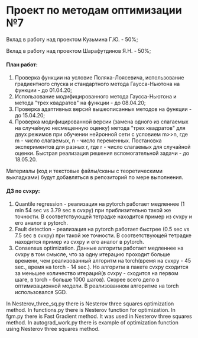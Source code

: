 # Проект по методам оптимизации №7
Вклад в работу над проектом Кузьмина Г.Ю. - 50%;

Вклад в работу над проектом Шарафутдинов Я.Н. - 50%;

#### План работ:
1. Проверка функции на условие Поляка-Лоясевича, использование градиентного спуска и стандартного метода Гаусса-Ньютона на функции - до 01.04.20;
2. Использование модифицированного метода Гаусса-Ньютона и метода "трех квадратов" на функции - до 08.04.20;
3. Проверка адаптивных версий вышеописанных методов на функции - до 15.04.20;
4. Проверка модифицированной версии (замена одного из слагаемых на случайную несмещенную оценку) метода "трех квадратов" для двух режимов при обучении нейронной сети с условием m>>n, где m - число слагаемых, n - число переменных. Постановка экспериментов для разных r, где r - число слагаемых для случайной оценки. Быстрая реализация решения вспомогательной задачи - до 18.05.20.

Материалы (код и текстовые файлы/сканы с теоретическими выкладками) будут добавляться в репозиторий по мере выполнения.

#### ДЗ по cvxpy:
1. Quantile regression - реализация на pytorch работает медленнее (1 min 54 sec vs 3.79 sec в cvxpy) при приблизительно такой же точности. В соответствующей тетрадке находится пример из cvxpy и его аналог в pytorch.
2. Fault detection - реализация на pytorch работает быстрее (0.5 sec vs 7.5 sec в cvxpy) при такой же точности. В соответствующей тетрадке находится пример из cvxpy и его аналог в pytorch.
3. Consensus optimization. Данные алгоритм работает медленнее на cvxpy в том смысле, что за одну итерацию проходит больше времени, чем реализованный алгоритм на torch(время на cvxpy - 45 sec., время на torch - 14 sec.). Но алгоритм в пакете cvxpy сходится за меньшее количество итераций(в cvxpy - сходится на первом шаге, в torch - больше 1000 шагов). Скорее всего дело в оптимизационной модели. В реализованном алгоритме на torch использовался SGD.

In Nesterov_three_sq.py there is Nesterov three squares optimization method. 
In functions.py there is Nesterov function for optimization.
In fgm.py there is Fast Gradient method. It was used in Nesterov three squares method.
In autograd_work.py there is example of optimization function using Nesterov three squares method.
